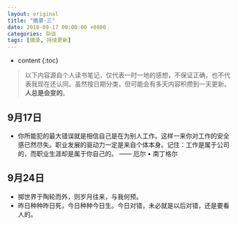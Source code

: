 ```yaml
---
layout: original
title: "摘录·三"
date: 2018-09-17 00:00:00 +0800 
categories: 杂谈
tags: [摘录, 持续更新]
---
```

* content
{:toc}


> 以下内容源自个人读书笔记，仅代表一时一地的感想，不保证正确，也不代表我现在还认同。虽然按日期分类，但可能会有多天内容积攒到一天更新。
<br> **人总是会变的**。

<!-- more -->

## 9月17日
* 你所能犯的最大错误就是相信自己是在为别人工作。这样一来你对工作的安全感已然尽失。职业发展的驱动力一定是来自个体本身。记住：工作是属于公司的，而职业生涯却是属于你自己的。   —— 厄尔 • 南丁格尔


## 9月24日
* 掷世界于陶轮而外，则岁月往来，与我何预。
* 昨日种种昨日死，今日种种今日生。今日对错，未必就是以后对错，还是要看人的。
